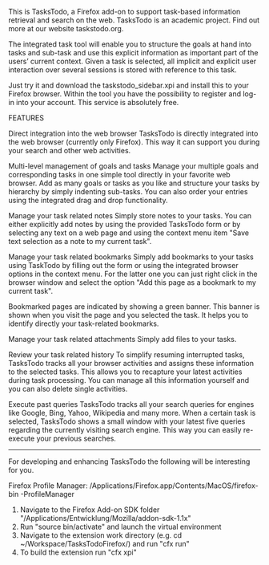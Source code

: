 This is TasksTodo, a Firefox add-on to support task-based information retrieval and search on the web. TasksTodo is an academic project. Find out more at our website taskstodo.org.

The integrated task tool will enable you to structure the goals at hand into tasks and sub-task and use this explicit information as important part of the users’ current context. Given a task is selected, all implicit and explicit user interaction over several sessions is stored with reference to this task.

Just try it and download the taskstodo_sidebar.xpi and install this to your Firefox browser. Within the tool you have the possibility to register and log-in into your account. This service is absolutely free.

FEATURES

Direct integration into the web browser
TasksTodo is directly integrated into the web browser (currently only Firefox). This way it can support you during your search and other web activities.

Multi-level management of goals and tasks
Manage your multiple goals and corresponding tasks in one simple tool directly in your favorite web browser. Add as many goals or tasks as you like and structure your tasks by hierarchy by simply indenting sub-tasks. You can also order your entries using the integrated drag and drop functionality.

Manage your task related notes
Simply store notes to your tasks. You can either explicitly add notes by using the provided TasksTodo form or by selecting any text on a web page and using the context menu item "Save text selection as a note to my current task".

Manage your task related bookmarks
Simply add bookmarks to your tasks using TaskTodo by filling out the form or using the integrated browser options in the context menu. For the latter one you can just right click in the browser window and select the option "Add this page as a bookmark to my current task".

Bookmarked pages are indicated by showing a green banner. This banner is shown when you visit the page and you selected the task. It helps you to identify directly your task-related bookmarks.

Manage your task related attachments
Simply add files to your tasks.

Review your task related history
To simplify resuming interrupted tasks, TasksTodo tracks all your browser activities and assigns these information to the selected tasks. This allows you to recapture your latest activities during task processing. You can manage all this information yourself and you can also delete single activities.

Execute past queries
TasksTodo tracks all your search queries for engines like Google, Bing, Yahoo, Wikipedia and many more. When a certain task is selected, TasksTodo shows a small window with your latest five queries regarding the currently visiting search engine. This way you can easily re-execute your previous searches.

-----

For developing and enhancing TasksTodo the following will be interesting for you.

Firefox Profile Manager: /Applications/Firefox.app/Contents/MacOS/firefox-bin -ProfileManager 

1) Navigate to the Firefox Add-on SDK folder "/Applications/Entwicklung/Mozilla/addon-sdk-1.1x"
2) Run "source bin/activate" and launch the virtual environment
3) Navigate to the extension work directory (e.g. cd ~/Workspace/TasksTodoFirefox/) and run "cfx run"
4) To build the extension run "cfx xpi"
